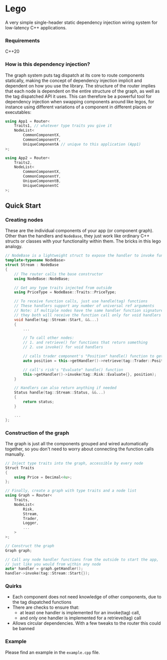 # Lego
A very simple single-header static dependency injection wiring system for low-latency C++ applications.

### Requirements
C++20

### How is this dependency injection?
The graph system puts tag dispatch at its core to route components statically, making the concept of dependency injection implicit and dependent on how you use the library. The structure of the router implies that each node is dependent on the entire structure of the graph, as well as the tag dispatched API it uses. This can therefore be a powerful tool for dependency injection when swapping components around like legos, for instance using different variations of a component in different places or executables:
```cpp
using App1 = Router<
    Traits1, // whatever type traits you give it
    NodeList<
        CommonComponentX,
        CommonComponentY,
        UniqueComponentA // unique to this application (App1)
>;

using App2 = Router<
    Traits2,
    NodeList<
        CommonComponentX,
        CommonComponentY,
        UniqueComponentB,
        UniqueComponentC
>;
```

## Quick Start
### Creating nodes
These are the individual components of your app (or component graph). Other than the handlers and `NodeBase`, they just work like ordinary C++ structs or classes with your functionality within them. The bricks in this lego analogy.

```cpp
// NodeBase is a lightweight struct to expose the handler to invoke functions of other nodes *magically*
template<typename NodeBase>
struct Stream : NodeBase 
{
    // The router calls the base constructor
    using NodeBase::NodeBase;

    // Get any type traits injected from outside 
    using PriceType = NodeBase::Traits::PriceType;

    // To receive function calls, just use handle(tag) functions 
    // These handlers support any number of universal ref arguments
    // Note: if multiple nodes have the same handler function signatures, 
    // they both will receive the function call only for void handlers
    void handle(tag::Stream::Start, &&...)
    {
        ...

        // To call other nodes:
        // 1. and retrieve() for functions that return something
        // 2. use invoke() for void handlers 

        // calls trader component's "Position" handle() function to get some value
        auto position = this->getHandler()->retrieve(tag::Trader::Position{}); 

        // call's risk's "Evaluate" handle() function
        this->getHandler()->invoke(tag::Risk::Evaluate{}, position);
    }

    // Handlers can also return anything if needed
    Status handle(tag::Stream::Status, &&...) 
    {
        return status;
    }

    ...
};

```

### Construction of the graph
The graph is just all the components grouped and wired automatically together, so you don't need to worry about connecting the function calls manually.

```cpp
// Inject type traits into the graph, accessible by every node
Struct Traits
{
    using Price = Decimal<4u>;
};

// Finally, create a graph with type traits and a node list
using Graph = Router<
    Traits,
    NodeList<
        Risk,
        Stream,
        Trader,
        Logger,
        ...
    >
>;

// Construct the graph
Graph graph;

// Call any node handler functions from the outside to start the app,
// just like you would from within any node
auto* handler = graph.getHandler();
handler->invoke(tag::Stream::Start{});
```

### Quirks
- Each component does not need knowledge of other components, due to the tag dispatched functions
- There are checks to ensure that:
    - at least one handler is implemented for an invoke(tag) call,
    - and only one handler is implemented for a retrieve(tag) call
- Allows circular dependencies. With a few tweaks to the router this could be banned

### Example
Please find an example in the `example.cpp` file.
